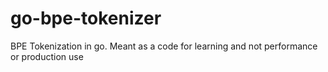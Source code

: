 # go-bpe-tokenizer
BPE Tokenization in go.  Meant as a code for learning and not performance or production use
